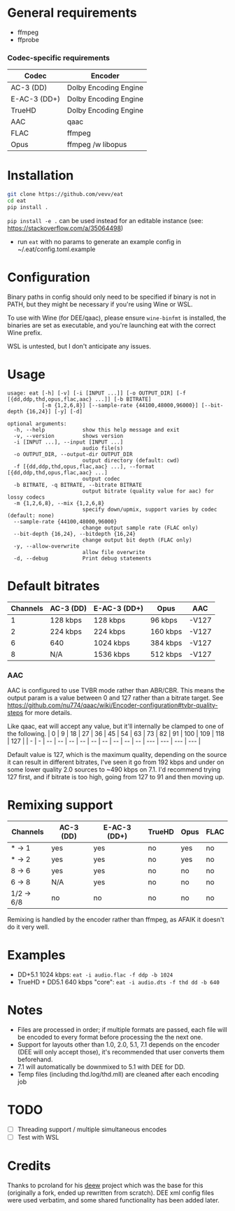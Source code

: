 # General requirements
- ffmpeg
- ffprobe

### Codec-specific requirements

| Codec        | Encoder               |
|--------------|-----------------------|
| AC-3 (DD)    | Dolby Encoding Engine |
| E-AC-3 (DD+) | Dolby Encoding Engine |
| TrueHD       | Dolby Encoding Engine |
| AAC          | qaac                  |
| FLAC         | ffmpeg                |
| Opus         | ffmpeg /w libopus     |

# Installation
```sh
git clone https://github.com/vevv/eat
cd eat
pip install .
```
`pip install -e .` can be used instead for an editable instance (see: https://stackoverflow.com/a/35064498)
* run `eat` with no params to generate an example config in ~/.eat/config.toml.example

# Configuration
Binary paths in config should only need to be specified if binary is not in PATH,
but they might be necessary if you're using Wine or WSL.

To use with Wine (for DEE/qaac), please ensure `wine-binfmt` is installed, the binaries are set as executable,
and you're launching eat with the correct Wine prefix.

WSL is untested, but I don't anticipate any issues.

# Usage
```
usage: eat [-h] [-v] [-i [INPUT ...]] [-o OUTPUT_DIR] [-f [{dd,ddp,thd,opus,flac,aac} ...]] [-b BITRATE]
           [-m {1,2,6,8}] [--sample-rate {44100,48000,96000}] [--bit-depth {16,24}] [-y] [-d]

optional arguments:
  -h, --help            show this help message and exit
  -v, --version         shows version
  -i [INPUT ...], --input [INPUT ...]
                        audio file(s)
  -o OUTPUT_DIR, --output-dir OUTPUT_DIR
                        output directory (default: cwd)
  -f [{dd,ddp,thd,opus,flac,aac} ...], --format [{dd,ddp,thd,opus,flac,aac} ...]
                        output codec
  -b BITRATE, -q BITRATE, --bitrate BITRATE
                        output bitrate (quality value for aac) for lossy codecs
  -m {1,2,6,8}, --mix {1,2,6,8}
                        specify down/upmix, support varies by codec (default: none)
  --sample-rate {44100,48000,96000}
                        change output sample rate (FLAC only)
  --bit-depth {16,24}, --bitdepth {16,24}
                        change output bit depth (FLAC only)
  -y, --allow-overwrite
                        allow file overwrite
  -d, --debug           Print debug statements
```

# Default bitrates
| Channels | AC-3 (DD) | E-AC-3 (DD+) | Opus     | AAC   |
|----------|-----------|--------------|----------|-------|
| 1        | 128 kbps  | 128 kbps     | 96 kbps  | -V127 |
| 2        | 224 kbps  | 224 kbps     | 160 kbps | -V127 |
| 6        | 640       | 1024 kbps    | 384 kbps | -V127 |
| 8        | N/A       | 1536 kbps    | 512 kbps | -V127 |

### AAC
AAC is configured to use TVBR mode rather than ABR/CBR. This means the output param is a value between 0 and 127 rather than a bitrate target.
See https://github.com/nu774/qaac/wiki/Encoder-configuration#tvbr-quality-steps for more details.

Like qaac, eat will accept any value, but it'll internally be clamped to one of the following.
| 0 | 9 | 18 | 27 | 36 | 45 | 54 | 63 | 73 | 82 | 91 | 100 | 109 | 118 | 127 |
| - | - | -- | -- | -- | -- | -- | -- | -- | -- | -- | --- | --- | --- | --- |


Default value is 127, which is the maximum quality, depending on the source it can result in different bitrates,
I've seen it go from 192 kbps and under on some lower quality 2.0 sources to ~490 kbps on 7.1.
I'd recommend trying 127 first, and if bitrate is too high, going from 127 to 91 and then moving up.

# Remixing support
| Channels   | AC-3 (DD) | E-AC-3 (DD+) | TrueHD | Opus | FLAC |
|------------|-----------|--------------|--------|------|------|
| * -> 1     | yes       | yes          | no     | yes  | no   |
| * -> 2     | yes       | yes          | no     | yes  | no   |
| 8 -> 6     | yes       | yes          | no     | no   | no   |
| 6 -> 8     | N/A       | yes          | no     | no   | no   |
| 1/2 -> 6/8 | no        | no           | no     | no   | no   |

Remixing is handled by the encoder rather than ffmpeg, as AFAIK it doesn't do it very well.

# Examples
* DD+5.1 1024 kbps: `eat -i audio.flac -f ddp -b 1024`
* TrueHD + DD5.1 640 kbps "core": `eat -i audio.dts -f thd dd -b 640`

# Notes
- Files are processed in order; if multiple formats are passed, each file will be encoded to every format before processing the the next one.
- Support for layouts other than 1.0, 2.0, 5.1, 7.1 depends on the encoder (DEE will only accept those), it's recommended that user converts them beforehand.
- 7.1 will automatically be downmixed to 5.1 with DEE for DD.
- Temp files (including thd.log/thd.mll) are cleaned after each encoding job

# TODO
- [ ] Threading support / multiple simultaneous encodes
- [ ] Test with WSL

# Credits
Thanks to pcroland for his [deew](https://github.com/pcroland/deew) project which was the base for this (originally a fork, ended up rewritten from scratch).
DEE xml config files were used verbatim, and some shared functionality has been added later.
